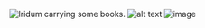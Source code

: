 ![Iridum carrying some books.](https://github.com/user-attachments/assets/de00e5cd-fa2e-463d-b516-bcb04fc8a4de)
![alt text](https://github.com/user-attachments/assets/f386a108-05c5-42ef-a837-ebcb34070764)
![image](https://github.com/user-attachments/assets/288f3ff7-9d9e-49b7-987b-1457cd675ae6)
